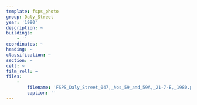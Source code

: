 ```yaml
---
template: fsps_photo
group: Daly_Street
year: '1980'
description: ~
buildings:
    - ''
coordinates: ~
heading: ~
classification: ~
section: ~
cell: ~
film_roll: ~
files:
    -
        filename: 'FSPS_Daly_Street_047,_Nos_59_and_59A,_21-7-E,_1980.png'
        caption: ''
---
```

